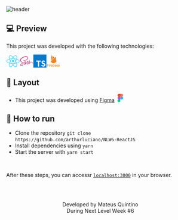 ![header](https://github.com/Mateus-Kent/NLW-Together-React/tree/main/.github/header.png)

## 💻 Preview


This project was developed with the following technologies:

[<img align="left" alt="react" width="36px" src="https://raw.githubusercontent.com/devicons/devicon/master/icons/react/react-original.svg" />](https://reactjs.org)
[<img align="left" alt="sass" width="36px" src="https://raw.githubusercontent.com/devicons/devicon/master/icons/sass/sass-original.svg" />](https://sass-lang.com/)
[<img align="left" alt="typescript" width="36px" src="https://raw.githubusercontent.com/devicons/devicon/master/icons/typescript/typescript-original.svg" />](https://www.typescriptlang.org/)
[<img align="left" alt="firebase" width="36px" src="https://raw.githubusercontent.com/devicons/devicon/master/icons/firebase/firebase-plain-wordmark.svg" />](https://firebase.google.com/)

<br />
<br />

## 🔖 Layout

- This project was developed using [Figma](https://www.figma.com/file/u0BQK8rCf2KgzcukdRRCWh/Letmeask/duplicate) <img alt="figma" width="22px" src="https://raw.githubusercontent.com/devicons/devicon/master/icons/figma/figma-original.svg" />

## 🚀 How to run

- Clone the repository `git clone https://github.com/arthurluciano/NLW6-ReactJS`
- Install dependencies using `yarn`
- Start the server with `yarn start`

<br />

After these steps, you can accessr [`localhost:3000`](http://localhost:3000) in your browser.

<br />
<br />

<p align="center">
  Developed by Mateus Quintino <br/>
  During Next Level Week #6
</p>

